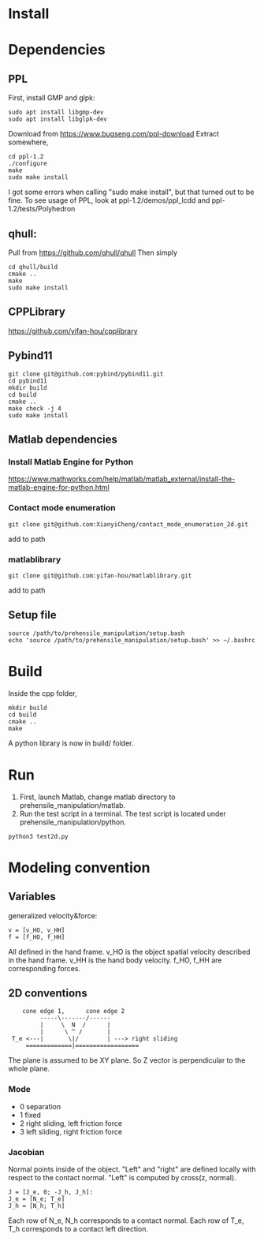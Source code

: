 # Install

# Dependencies

## PPL
First, install GMP and glpk:
```
sudo apt install libgmp-dev
sudo apt install libglpk-dev
```

Download from https://www.bugseng.com/ppl-download
Extract somewhere,
```
cd ppl-1.2
./configure
make
sudo make install
```
I got some errors when calling "sudo make install", but that turned out to be fine.
To see usage of PPL, look at ppl-1.2/demos/ppl_lcdd and ppl-1.2/tests/Polyhedron

## qhull:
Pull from https://github.com/qhull/qhull
Then simply
```
cd qhull/build
cmake ..
make
sudo make install
```
## CPPLibrary
https://github.com/yifan-hou/cpplibrary

## Pybind11
```
git clone git@github.com:pybind/pybind11.git
cd pybind11
mkdir build
cd build
cmake ..
make check -j 4
sudo make install
```

## Matlab dependencies
### Install Matlab Engine for Python
https://www.mathworks.com/help/matlab/matlab_external/install-the-matlab-engine-for-python.html

### Contact mode enumeration
```
git clone git@github.com:XianyiCheng/contact_mode_enumeration_2d.git
```
add to path

### matlablibrary
```
git clone git@github.com:yifan-hou/matlablibrary.git
```
add to path

## Setup file
```shell
source /path/to/prehensile_manipulation/setup.bash
echo 'source /path/to/prehensile_manipulation/setup.bash' >> ~/.bashrc
```

# Build
Inside the cpp folder,
```
mkdir build
cd build
cmake ..
make
```
A python library is now in build/ folder.



# Run
1. First, launch Matlab, change matlab directory to prehensile_manipulation/matlab.
2. Run the test script in a terminal. The test script is located under prehensile_manipulation/python.
```
python3 test2d.py
```

# Modeling convention
## Variables
generalized velocity&force:
```
v = [v_HO, v_HH]
f = [f_HO, f_HH]
```
All defined in the hand frame.
v_HO is the object spatial velocity described in the hand frame.
v_HH is the hand body velocity.
f_HO, f_HH are corresponding forces.

## 2D conventions
```
    cone edge 1,      cone edge 2
         -----\-------/------
         |     \  N  /      |
         |      \ ^ /       |
 T_e <---|       \|/        | ---> right sliding
     =============|==================
```
The plane is assumed to be XY plane. So Z vector is perpendicular to the whole plane.
### Mode
* 0 separation
* 1 fixed
* 2 right sliding, left friction force
* 3 left sliding, right friction force

### Jacobian
Normal points inside of the object.
"Left" and "right" are defined locally with respect to the contact normal.
"Left" is computed by cross(z, normal).
```
J = [J_e, 0; -J_h, J_h]:
J_e = [N_e; T_e]
J_h = [N_h; T_h]
```
Each row of N_e, N_h corresponds to a contact normal.
Each row of T_e, T_h corresponds to a contact left direction.


